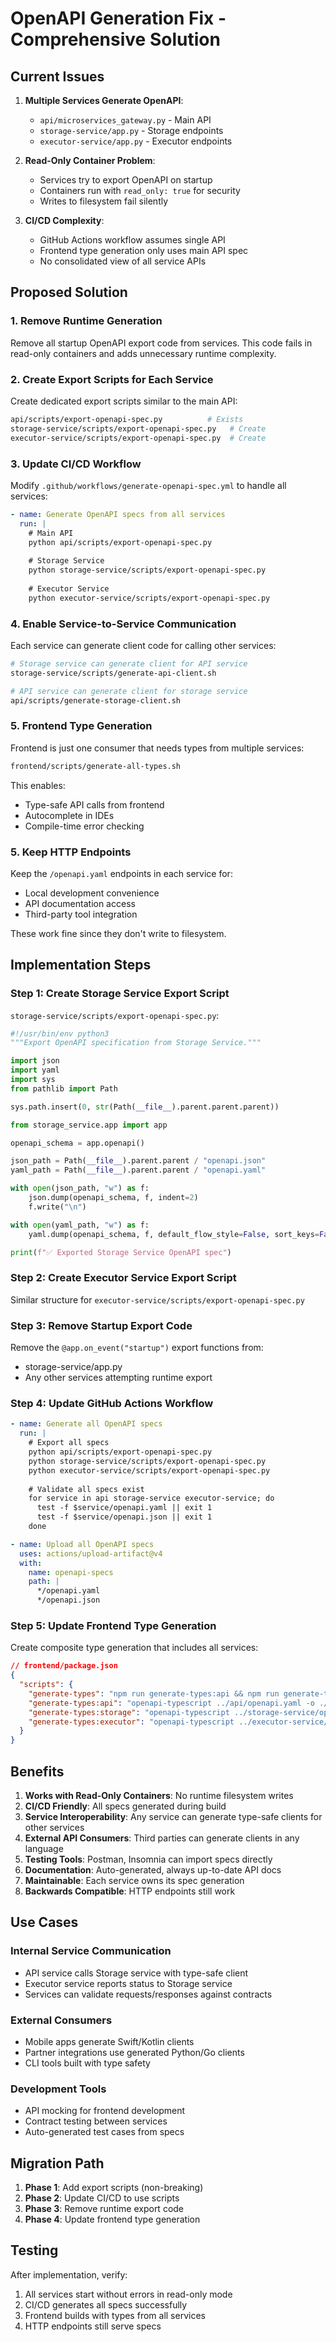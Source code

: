 # OpenAPI Generation Fix - Comprehensive Solution

## Current Issues

1. **Multiple Services Generate OpenAPI**: 
   - `api/microservices_gateway.py` - Main API
   - `storage-service/app.py` - Storage endpoints  
   - `executor-service/app.py` - Executor endpoints

2. **Read-Only Container Problem**:
   - Services try to export OpenAPI on startup
   - Containers run with `read_only: true` for security
   - Writes to filesystem fail silently

3. **CI/CD Complexity**:
   - GitHub Actions workflow assumes single API
   - Frontend type generation only uses main API spec
   - No consolidated view of all service APIs

## Proposed Solution

### 1. Remove Runtime Generation

Remove all startup OpenAPI export code from services. This code fails in read-only containers and adds unnecessary runtime complexity.

### 2. Create Export Scripts for Each Service

Create dedicated export scripts similar to the main API:

```bash
api/scripts/export-openapi-spec.py          # Exists
storage-service/scripts/export-openapi-spec.py   # Create
executor-service/scripts/export-openapi-spec.py  # Create
```

### 3. Update CI/CD Workflow

Modify `.github/workflows/generate-openapi-spec.yml` to handle all services:

```yaml
- name: Generate OpenAPI specs from all services
  run: |
    # Main API
    python api/scripts/export-openapi-spec.py
    
    # Storage Service
    python storage-service/scripts/export-openapi-spec.py
    
    # Executor Service
    python executor-service/scripts/export-openapi-spec.py
```

### 4. Enable Service-to-Service Communication

Each service can generate client code for calling other services:

```bash
# Storage service can generate client for API service
storage-service/scripts/generate-api-client.sh

# API service can generate client for storage service  
api/scripts/generate-storage-client.sh
```

### 5. Frontend Type Generation

Frontend is just one consumer that needs types from multiple services:

```bash
frontend/scripts/generate-all-types.sh
```

This enables:
- Type-safe API calls from frontend
- Autocomplete in IDEs
- Compile-time error checking

### 5. Keep HTTP Endpoints

Keep the `/openapi.yaml` endpoints in each service for:
- Local development convenience
- API documentation access
- Third-party tool integration

These work fine since they don't write to filesystem.

## Implementation Steps

### Step 1: Create Storage Service Export Script

`storage-service/scripts/export-openapi-spec.py`:
```python
#!/usr/bin/env python3
"""Export OpenAPI specification from Storage Service."""

import json
import yaml
import sys
from pathlib import Path

sys.path.insert(0, str(Path(__file__).parent.parent.parent))

from storage_service.app import app

openapi_schema = app.openapi()

json_path = Path(__file__).parent.parent / "openapi.json"
yaml_path = Path(__file__).parent.parent / "openapi.yaml"

with open(json_path, "w") as f:
    json.dump(openapi_schema, f, indent=2)
    f.write("\n")

with open(yaml_path, "w") as f:
    yaml.dump(openapi_schema, f, default_flow_style=False, sort_keys=False)

print(f"✅ Exported Storage Service OpenAPI spec")
```

### Step 2: Create Executor Service Export Script

Similar structure for `executor-service/scripts/export-openapi-spec.py`

### Step 3: Remove Startup Export Code

Remove the `@app.on_event("startup")` export functions from:
- storage-service/app.py
- Any other services attempting runtime export

### Step 4: Update GitHub Actions Workflow

```yaml
- name: Generate all OpenAPI specs
  run: |
    # Export all specs
    python api/scripts/export-openapi-spec.py
    python storage-service/scripts/export-openapi-spec.py
    python executor-service/scripts/export-openapi-spec.py
    
    # Validate all specs exist
    for service in api storage-service executor-service; do
      test -f $service/openapi.yaml || exit 1
      test -f $service/openapi.json || exit 1
    done

- name: Upload all OpenAPI specs
  uses: actions/upload-artifact@v4
  with:
    name: openapi-specs
    path: |
      */openapi.yaml
      */openapi.json
```

### Step 5: Update Frontend Type Generation

Create composite type generation that includes all services:

```json
// frontend/package.json
{
  "scripts": {
    "generate-types": "npm run generate-types:api && npm run generate-types:storage && npm run generate-types:executor",
    "generate-types:api": "openapi-typescript ../api/openapi.yaml -o ./types/generated/api.ts",
    "generate-types:storage": "openapi-typescript ../storage-service/openapi.yaml -o ./types/generated/storage.ts",
    "generate-types:executor": "openapi-typescript ../executor-service/openapi.yaml -o ./types/generated/executor.ts"
  }
}
```

## Benefits

1. **Works with Read-Only Containers**: No runtime filesystem writes
2. **CI/CD Friendly**: All specs generated during build
3. **Service Interoperability**: Any service can generate type-safe clients for other services
4. **External API Consumers**: Third parties can generate clients in any language
5. **Testing Tools**: Postman, Insomnia can import specs directly
6. **Documentation**: Auto-generated, always up-to-date API docs
7. **Maintainable**: Each service owns its spec generation
8. **Backwards Compatible**: HTTP endpoints still work

## Use Cases

### Internal Service Communication
- API service calls Storage service with type-safe client
- Executor service reports status to Storage service
- Services can validate requests/responses against contracts

### External Consumers
- Mobile apps generate Swift/Kotlin clients
- Partner integrations use generated Python/Go clients
- CLI tools built with type safety

### Development Tools
- API mocking for frontend development
- Contract testing between services
- Auto-generated test cases from specs

## Migration Path

1. **Phase 1**: Add export scripts (non-breaking)
2. **Phase 2**: Update CI/CD to use scripts
3. **Phase 3**: Remove runtime export code
4. **Phase 4**: Update frontend type generation

## Testing

After implementation, verify:
1. All services start without errors in read-only mode
2. CI/CD generates all specs successfully
3. Frontend builds with types from all services
4. HTTP endpoints still serve specs
